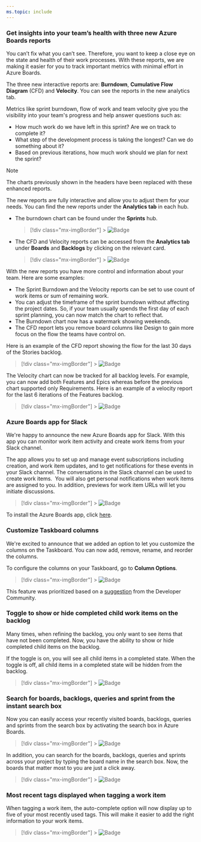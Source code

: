 ```yaml
---
ms.topic: include
---
```


### Get insights into your team’s health with three new Azure Boards reports

You can’t fix what you can’t see. Therefore, you want to keep a close eye on the state and health of their work processes. With these reports, we are making it easier for you to track important metrics with minimal effort in Azure Boards.

The three new interactive reports are: **Burndown**, **Cumulative Flow Diagram** (CFD) and **Velocity**. You can see the reports in the new analytics tab.

Metrics like sprint burndown, flow of work and team velocity give you the visibility into your team's progress and help answer questions such as:

* How much work do we have left in this sprint? Are we on track to complete it?
* What step of the development process is taking the longest? Can we do something about it?
* Based on previous iterations, how much work should we plan for next the sprint?

> [!NOTE]
> The charts previously shown in the headers have been replaced with these enhanced reports.

The new reports are fully interactive and allow you to adjust them for your needs. You can find the new reports under the **Analytics tab** in each hub.

* The burndown chart can be found under the **Sprints** hub.

  > [!div class="mx-imgBorder"] > ![Badge](../../media/155_03.png "Analytics tab in Sprint hub")

* The CFD and Velocity reports can be accessed from the **Analytics tab** under **Boards** and **Backlogs** by clicking on the relevant card.

  > [!div class="mx-imgBorder"] > ![Badge](../../media/155_04.png "CFD and velocity reports in boards")

With the new reports you have more control and information about your team. Here are some examples:

* The Sprint Burndown and the Velocity reports can be set to use count of work items or sum of remaining work.
* You can adjust the timeframe of the sprint burndown without affecting the project dates. So, if your team usually spends the first day of each sprint planning, you can now match the chart to reflect that.
* The Burndown chart now has a watermark showing weekends.
* The CFD report lets you remove board columns like Design to gain more focus on the flow the teams have control on.

Here is an example of the CFD report showing the flow for the last 30 days of the Stories backlog.

> [!div class="mx-imgBorder"] > ![Badge](../../media/155_05.png)

The Velocity chart can now be tracked for all backlog levels. For example, you can now add both Features and Epics whereas before the previous chart supported only Requirements. Here is an example of a velocity report for the last 6 iterations of the Features backlog.

> [!div class="mx-imgBorder"] > ![Badge](../../media/155_06.png)

### Azure Boards app for Slack

We're happy to announce the new Azure Boards app for Slack. With this app you can monitor work item activity and create work items from your Slack channel.

The app allows you to set up and manage event subscriptions including creation, and work item updates, and to get notifications for these events in your Slack channel. The conversations in the Slack channel can be used to create work items. ​ You will also get personal notifications when work items are assigned to you. In addition, previews for work item URLs will let you initiate discussions.

> [!div class="mx-imgBorder"] > ![Badge](../../media/155_22.png)

To install the Azure Boards app, click [here](https://azchatopprodcus1.azchatops.visualstudio.com/_slack/installboardsapp).

### Customize Taskboard columns

We're excited to announce that we added an option to let you customize the columns on the Taskboard. You can now add, remove, rename, and reorder the columns.

To configure the columns on your Taskboard, go to **Column Options**.

> [!div class="mx-imgBorder"] > ![Badge](../../media/155_01.png "Customizing columns on the taskboard")

This feature was prioritized based on a [suggestion](https://developercommunity.visualstudio.com/content/idea/365416/customize-the-columns-on-the-task-board.html) from the Developer Community.

### Toggle to show or hide completed child work items on the backlog

Many times, when refining the backlog, you only want to see items that have not been completed. Now, you have the ability to show or hide completed child items on the backlog.

If the toggle is on, you will see all child items in a completed state. When the toggle is off, all child items in a completed state will be hidden from the backlog.

> [!div class="mx-imgBorder"] > ![Badge](../../media/155_11.gif "Show or hide child items on the backlog")

### Search for boards, backlogs, queries and sprint from the instant search box

Now you can easily access your recently visited boards, backlogs, queries and sprints from the search box by activating the search box in Azure Boards.

> [!div class="mx-imgBorder"] > ![Badge](../../media/155_18.png)

In addition, you can search for the boards, backlogs, queries and sprints across your project by typing the board name in the search box. Now, the boards that matter most to you are just a click away.

> [!div class="mx-imgBorder"] > ![Badge](../../media/155_19.png)

### Most recent tags displayed when tagging a work item

When tagging a work item, the auto-complete option will now display up to five of your most recently used tags. This will make it easier to add the right information to your work items.

> [!div class="mx-imgBorder"] > ![Badge](../../media/155_02.png "Most recent used tags displayed when tagging a work item")
